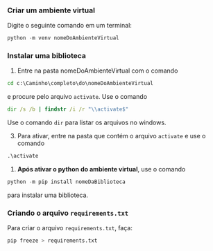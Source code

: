 ### Criar um ambiente virtual

Digite o seguinte comando em um terminal:

```python
python -m venv nomeDoAmbienteVirtual
```

### Instalar uma biblioteca

1. Entre na pasta nomeDoAmbienteVirtual com o comando
```cmd
cd c:\Caminho\completo\do\nomeDoAmbienteVirtual
```
e procure pelo arquivo `activate`. Use o comando 
```cmd
dir /s /b | findstr /i /r "\\activate$"
```
Use o comando `dir` para listar os arquivos no windows.

3. Para ativar, entre na pasta que contém o arquivo `activate` e use o comando 
```cmd
.\activate
```

1. **Após ativar o python do ambiente virtual**, use o comando 
```python
python -m pip install nomeDaBiblioteca
```
para instalar uma biblioteca.

### Criando o arquivo `requirements.txt`

Para criar o arquivo `requirements.txt`, faça:
```python
pip freeze > requirements.txt
```
